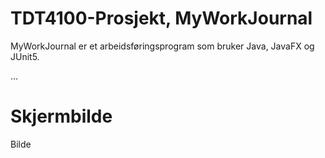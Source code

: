 # TDT4100-Prosjekt, MyWorkJournal

MyWorkJournal er et arbeidsføringsprogram som bruker Java, JavaFX og JUnit5.

...

# Skjermbilde

Bilde
